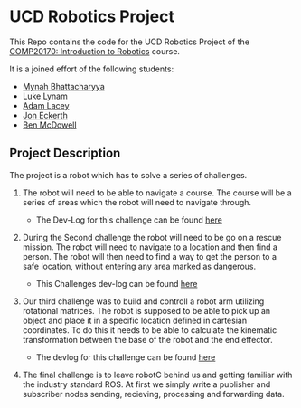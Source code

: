 # UCD Robotics Project

This Repo contains the code for the UCD Robotics Project of the [COMP20170: Introduction to Robotics](https://hub.ucd.ie/usis/!W_HU_MENU.P_PUBLISH?p_tag=MODULE&MODULE=COMP20170) course.

It is a joined effort of the following students:

- [Mynah Bhattacharyya](https://github.com/mynah-bird)
- [Luke Lynam](https://github.com/Wyvern42)
- [Adam Lacey](https://github.com/Ha7cher)
- [Jon Eckerth](https://github.com/Jo-Eck)
- [Ben McDowell](https://github.com/Benmc1)

## Project Description

The project is a robot which has to solve a series of challenges.

1. The robot will need to be able to navigate a course. The course will be a series of areas which the robot will need to navigate through.
   - The Dev-Log for this challenge can be found [here](https://docs.google.com/document/d/1BcbkquZ09W94oCHA4IotyMSPyje_6-qT3gi7uaeBphA/edit?usp=sharing)
2. During the Second challenge the robot will need to be go on a rescue mission. The robot will need to navigate to a location and then find a person. The robot will then need to find a way to get the person to a safe location, without entering any area marked as dangerous.
   - This Challenges dev-log can be found [here](https://docs.google.com/document/d/1qxz8Ch5i7K73d-4kluRbXO9T1niyn63iM9dFc-gz9ZE/edit?usp=sharing)
3. Our third challenge was to build and controll a robot arm utilizing rotational matrices. The robot is supposed to be able to pick up an object and place it in a specific location defined in cartesian coordinates. To do this it needs to be able to calculate the kinematic transformation between the base of the robot and the end effector.
   - The devlog for this challenge can be found [here](https://docs.google.com/document/d/11jMACKPHIdII0A7qfg0ERNsDB5EwGDfZP88_RYdHFuw/edit?usp=sharing)

4. The final challenge is to leave robotC behind us and getting familiar with the industry standard ROS. At first we simply write a publisher and subscriber nodes sending, recieving, processing and forwarding data.
